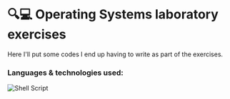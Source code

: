 # 🔍💻 Operating Systems laboratory exercises

Here I'll put some codes I end up having to write as part of the exercises.

### Languages & technologies used:
![Shell Script](https://img.shields.io/badge/shell_script-%23121011.svg?style=for-the-badge&logo=gnu-bash&logoColor=white)
